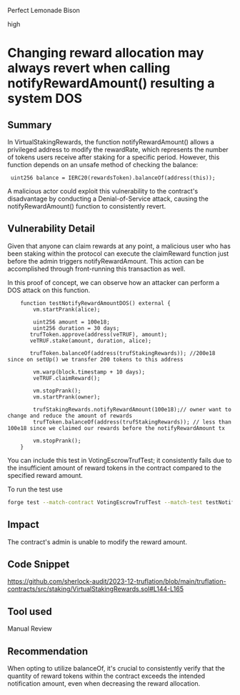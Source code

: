 Perfect Lemonade Bison

high

# Changing reward  allocation may always revert when calling notifyRewardAmount()  resulting a system DOS

## Summary

In VirtualStakingRewards, the function notifyRewardAmount() allows a privileged address to modify the rewardRate, which represents the number of tokens users receive after staking for a specific period. However, this function depends on an unsafe method of checking the balance:
```solidity
 uint256 balance = IERC20(rewardsToken).balanceOf(address(this));
```
A malicious actor could exploit this vulnerability to the contract's disadvantage by conducting a Denial-of-Service attack, causing the notifyRewardAmount() function to consistently revert.

## Vulnerability Detail

Given that anyone can claim rewards at any point, a malicious user who has been staking within the protocol can execute the claimReward function just before the admin triggers notifyRewardAmount. This action can be accomplished through front-running this transaction as well.

In this proof of concept, we can observe how an attacker can perform a DOS attack on this function.
```solidity
    function testNotifyRewardAmountDOS() external {
        vm.startPrank(alice);
       
        uint256 amount = 100e18;
        uint256 duration = 30 days;
       trufToken.approve(address(veTRUF), amount);
       veTRUF.stake(amount, duration, alice);

       trufToken.balanceOf(address(trufStakingRewards)); //200e18 since on setUp() we transfer 200 tokens to this address 

        vm.warp(block.timestamp + 10 days);
        veTRUF.claimReward();

        vm.stopPrank();
        vm.startPrank(owner);

        trufStakingRewards.notifyRewardAmount(100e18);// owner want to change and reduce the amount of rewards
        trufToken.balanceOf(address(trufStakingRewards)); // less than 100e18 since we claimed our rewards before the notifyRewardAmount tx
        
        vm.stopPrank();
    }
```
You can include this test in VotingEscrowTrufTest; it consistently fails due to the insufficient amount of reward tokens in the contract compared to the specified reward amount.

To run the test use 
```bash
forge test --match-contract VotingEscrowTrufTest --match-test testNotifyRewardAmountDOS 
```
## Impact
The contract's admin is unable to modify the reward amount.

## Code Snippet

https://github.com/sherlock-audit/2023-12-truflation/blob/main/truflation-contracts/src/staking/VirtualStakingRewards.sol#L144-L165

## Tool used

Manual Review

## Recommendation
When opting to utilize balanceOf, it's crucial to consistently verify that the quantity of reward tokens within the contract exceeds the intended notification amount, even when decreasing the reward allocation.

